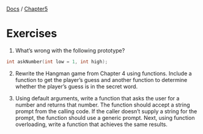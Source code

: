 [Docs](../../docs/) / [Chapter5](../)
# Exercises

1. What’s wrong with the following prototype?
```cpp
int askNumber(int low = 1, int high);
```

2. Rewrite the Hangman game from Chapter 4 using functions. Include a function to get the player’s guess and another function to determine whether the player’s guess is in the secret word.

3. Using default arguments, write a function that asks the user for a number and returns that number. The function should accept a string prompt from the calling code. If the caller doesn’t supply a string for the prompt, the function should use a generic prompt. Next, using function overloading, write a function that achieves the same results.